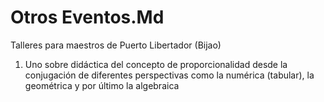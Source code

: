 # Otros Eventos.Md

Talleres para maestros de Puerto Libertador (Bijao)

1.	Uno sobre didáctica del concepto de proporcionalidad desde la conjugación de diferentes perspectivas como la numérica (tabular), la geométrica y por último la algebraica

